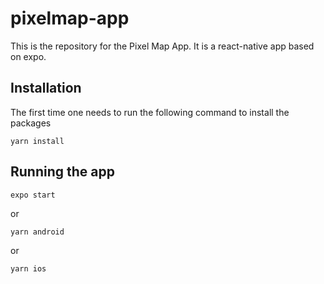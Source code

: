# pixelmap-app

This is the repository for the Pixel Map App. It is a react-native app based on expo. 

## Installation

The first time one needs to run the following command to install the packages

```
yarn install
```

## Running the app

```
expo start
```

or

```
yarn android
```

or

```
yarn ios
```
